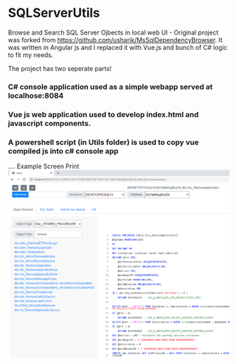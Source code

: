 # SQLServerUtils
Browse and Search SQL Server Ojbects in local web UI - Original project was forked from https://github.com/usharik/MsSqlDependencyBrowser. It was written in Angular js and I replaced it with Vue.js and bunch of C# logic to fit my needs.

The project has two seperate parts!
### C# console application used as a simple webapp served at localhose:8084
### Vue js web application used to develop index.html and javascript components.
### A powershell script (in Utils folder) is used to copy vue compiled js into c# console app
....
Example Screen Print
![alt text](https://github.com/ali4728/SQLServerUtils/blob/master/Utils/img/Navigate_Stored_Procs.PNG)
